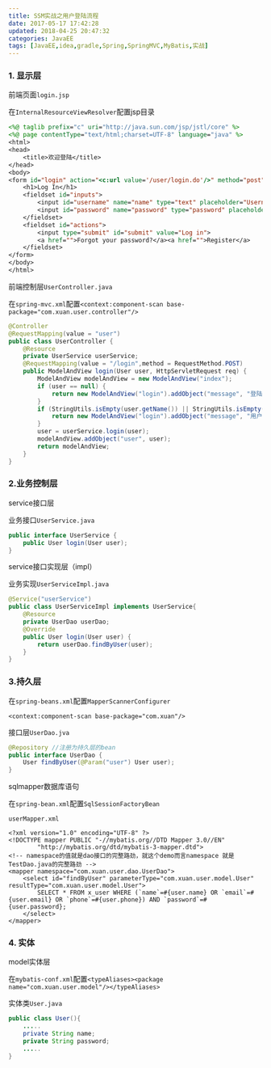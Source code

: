 ```yaml
---
title: SSM实战之用户登陆流程
date: 2017-05-17 17:42:28
updated: 2018-04-25 20:47:32categories: JavaEE
tags: [JavaEE,idea,gradle,Spring,SpringMVC,MyBatis,实战]
---
```


### 1. 显示层

前端页面`login.jsp`

在`InternalResourceViewResolver`配置jsp目录

```jsp
<%@ taglib prefix="c" uri="http://java.sun.com/jsp/jstl/core" %>
<%@ page contentType="text/html;charset=UTF-8" language="java" %>
<html>
<head>
    <title>欢迎登陆</title>
</head>
<body>
<form id="login" action="<c:url value='/user/login.do'/>" method="post">
    <h1>Log In</h1>
    <fieldset id="inputs">
        <input id="username" name="name" type="text" placeholder="Username" autofocus required>
        <input id="password" name="password" type="password" placeholder="Password" required>
    </fieldset>
    <fieldset id="actions">
        <input type="submit" id="submit" value="Log in">
        <a href="">Forgot your password?</a><a href="">Register</a>
    </fieldset>
</form>
</body>
</html>
```

前端控制层`UserController.java`

在`spring-mvc.xml`配置`<context:component-scan base-package="com.xuan.user.controller"/>`

```java
@Controller
@RequestMapping(value = "user")
public class UserController {
    @Resource
    private UserService userService;
  	@RequestMapping(value = "/login",method = RequestMethod.POST)
    public ModelAndView login(User user, HttpServletRequest req) {
        ModelAndView modelAndView = new ModelAndView("index");
        if (user == null) {
            return new ModelAndView("login").addObject("message", "登陆信息不能为空！");
        }
        if (StringUtils.isEmpty(user.getName()) || StringUtils.isEmpty(user.getPassword())){
            return new ModelAndView("login").addObject("message", "用户名或密码不能为空！");
        }
        user = userService.login(user);
        modelAndView.addObject("user", user);
        return modelAndView;
    }
}
```

### 2.业务控制层

service接口层

业务接口`UserService.java`

```java
public interface UserService {
    public User login(User user);
}
```

service接口实现层（impl）

业务实现`UserServiceImpl.java`

```java
@Service("userService")
public class UserServiceImpl implements UserService{
    @Resource
    private UserDao userDao;
    @Override
    public User login(User user) {
        return userDao.findByUser(user);
    }
}
```

### 3.持久层

在`spring-beans.xml`配置`MapperScannerConfigurer`

```
<context:component-scan base-package="com.xuan"/>
```

接口层`UserDao.jva`

```java
@Repository //注册为持久层的bean
public interface UserDao {
    User findByUser(@Param("user") User user);
}
```

sqlmapper数据库语句

在`spring-bean.xml`配置`SqlSessionFactoryBean`

`userMapper.xml`

```xml-dtd
<?xml version="1.0" encoding="UTF-8" ?>
<!DOCTYPE mapper PUBLIC "-//mybatis.org//DTD Mapper 3.0//EN"
        "http://mybatis.org/dtd/mybatis-3-mapper.dtd">
<!-- namespace的值就是dao接口的完整路劲，就这个demo而言namespace 就是TestDao.java的完整路劲 -->
<mapper namespace="com.xuan.user.dao.UserDao">
    <select id="findByUser" parameterType="com.xuan.user.model.User" resultType="com.xuan.user.model.User">
        SELECT * FROM x_user WHERE (`name`=#{user.name} OR `email`=#{user.email} OR `phone`=#{user.phone}) AND `password`=#{user.password};
    </select>
</mapper>
```

###  4. 实体

model实体层

在`mybatis-conf.xml`配置`<typeAliases><package name="com.xuan.user.model"/></typeAliases>`

实体类`User.java`

```java
public class User(){
  	.....
    private String name;
    private String password;
  	.....
}
```

